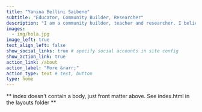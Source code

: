 ```yaml
---
title: "Yanina Bellini Saibene"
subtitle: "Educator, Community Builder, Researcher"
description: "I am a community builder, teacher and researcher. I believe in the power of an open science at the service of people. I know that education is one of the few tools we have to improve our lives because it is essential to reduce the structural inequalities of our society.  I know that the best way to build and improve the world is in community."
images:
  - img/hola.jpg
image_left: true
text_align_left: false
show_social_links: true # specify social accounts in site config
show_action_link: true
action_link: /about
action_label: "More &rarr;"
action_type: text # text, button
type: home
---
```


** index doesn't contain a body, just front matter above.
See index.html in the layouts folder **
